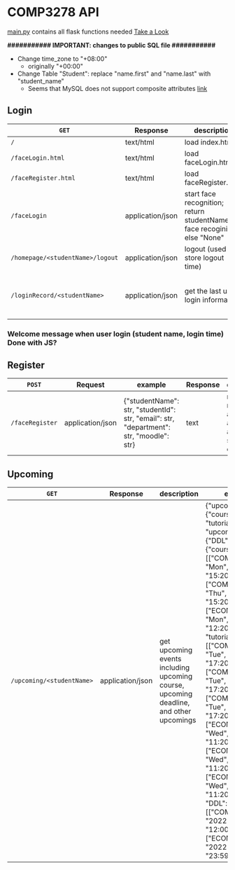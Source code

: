 # COMP3278 API

[main.py](./main.py) contains all flask functions needed [Take a Look](./main.py)

**########### IMPORTANT: changes to public SQL file ###########**
* Change time_zone to "+08:00" 
  * originally "+00:00"
* Change Table "Student": replace "name.first" and "name.last" with "student_name"
  * Seems that MySQL does not support composite attributes [link](https://stackoverflow.com/questions/23396988/create-a-composite-attribute-in-my-sql-er-diagram)

## Login

`GET` | Response | description | example
--- | --- | --- | ---
`/` | text/html | load index.html | N/A
`/faceLogin.html` | text/html | load faceLogin.html | N/A
`/faceRegister.html` | text/html | load faceRegister.html | N/A
`/faceLogin` | application/json | start face recognition; return studentName if face recoginized, else "None" | {"value": "None"} or {"value": "Loridy"}
`/homepage/<studentName>/logout` | application/json | logout (used to store logout time) | {"result": "Log out successfully"}
`/loginRecord/<studentName>` | application/json | get the last user login information | {"studentID":studentID, "total_login_times":total_login_times, "last_login_time":last_login_time, "last_logout_time":last_logout_time, "duration":duration}

### Welcome message when user login (student name, login time) <br> Done with JS?

## Register

`POST` | Request | example| Response | description | example
--- | --- | --- | --- | --- | ---
`/faceRegister` | application/json | {"studentName": str, "studentId": str, "email": str, "department": str, "moodle": str} | text | register a new account; after fill in all info, start face capture | "OK"

## Upcoming


`GET` | Response | description | example
--- | --- | --- | ---
`/upcoming/<studentName>` | application/json | get upcoming events including upcoming course, upcoming deadline, and other upcomings | {"upcomingcourse": {"course": [], "tutorial": []}, "upcomingDDL": {"DDL": []}, "other": {"course": [["COMP3278-1A", "Mon", "14:30:00", "15:20:00"], ["COMP3278-1A", "Thu", "13:30:00", "15:20:00"], ["ECON2280-1A", "Mon", "09:30:00", "12:20:00"]], "tutorial": [["COMP3278-1A", "Tue", "16:30:00", "17:20:00"], ["COMP3278-1A", "Tue", "16:30:00", "17:20:00"], ["COMP3278-1A", "Tue", "16:30:00", "17:20:00"], ["ECON2280-1A", "Wed", "10:30:00", "11:20:00"], ["ECON2280-1A", "Wed", "10:30:00", "11:20:00"], ["ECON2280-1A", "Wed", "10:30:00", "11:20:00"]], "DDL": [["COMP3278-1A", "2022-11-15", "12:00:00"], ["ECON2280-1A", "2022-11-14", "23:59:00"]]}}
